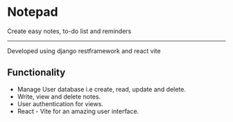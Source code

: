 # Notepad
 Create easy notes, to-do list and reminders 

<hr/>
Developed using django restframework and react vite

## Functionality
- Manage User database i.e create, read, update and delete.
- Write, view and delete notes.
- User authentication for views.
- React - Vite for an amazing user interface.
